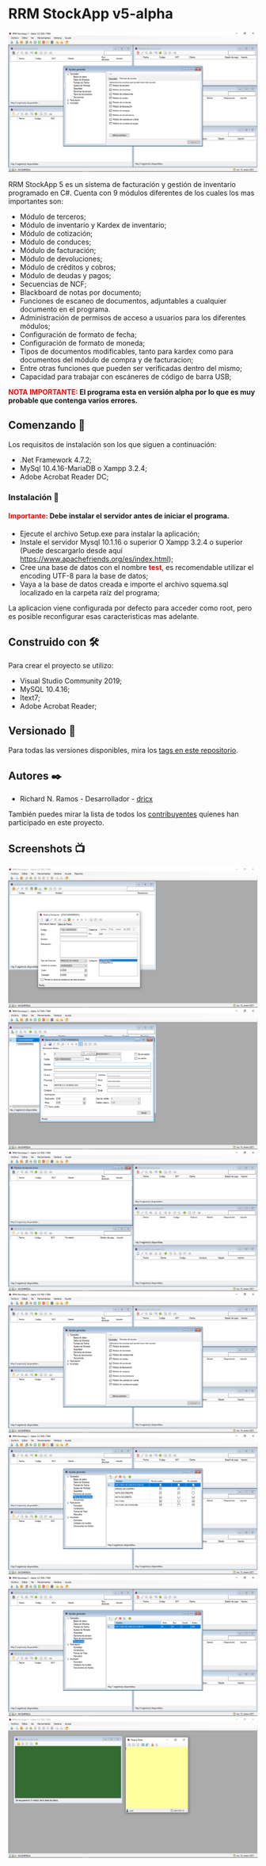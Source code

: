 # RRM StockApp v5-alpha
<center>
<img src="https://github.com/dricx/rrmstockapp/blob/main/screenshots/Screenshot%204.png" alt="Italian Trulli">
</center>

RRM StockApp 5 es un sistema de facturación y gestión de inventario programado en C#. Cuenta con 9 módulos diferentes de los cuales los mas importantes son:

  * Módulo de terceros;
  * Módulo de inventario y Kardex de inventario;
  * Módulo de cotización;
  * Módulo de conduces;
  * Módulo de facturación;
  * Módulo de devoluciones;
  * Módulo de créditos y cobros;
  * Módulo de deudas y pagos;
  * Secuencias de NCF;
  * Blackboard de notas por documento;
  * Funciones de escaneo de documentos, adjuntables a cualquier documento en el programa.
  * Administración de permisos de acceso a usuarios para los diferentes módulos;
  * Configuración de formato de fecha;
  * Configuración de formato de moneda;
  * Tipos de documentos modificables, tanto para kardex como para documentos del módulo de compra y  de facturacion;
  * Entre otras funciones que pueden ser verificadas dentro del mismo;
  * Capacidad para trabajar con escáneres de código de barra USB;
  
<b><span style="color: red">NOTA IMPORTANTE:</span> El programa esta en versión alpha por lo que es muy probable que contenga varios errores.</b>

## Comenzando 🚀

Los requisitos de instalación son los que siguen a continuación:
  * .Net Framework 4.7.2;
  * MySql 10.4.16-MariaDB o Xampp 3.2.4;
  * Adobe Acrobat Reader DC;
    
### Instalación 🔧

<h4><span style="color: red">Importante:</span> Debe instalar el servidor antes de iniciar el programa.</h4>

  * Ejecute el archivo Setup.exe para instalar la aplicación;
  * Instale el servidor Mysql 10.1.16 o superior O Xampp 3.2.4 o superior (Puede descargarlo desde aquí https://www.apachefriends.org/es/index.html);
  * Cree una base de datos con el nombre <span style="color: red; font-weight: bold">test</span>, es recomendable utilizar el encoding UTF-8 para la base de datos;
  * Vaya a la base de datos creada e importe el archivo squema.sql localizado en la carpeta raíz del programa;
  
La aplicacion viene configurada por defecto para acceder como root, pero es posible reconfigurar esas caracteristicas mas adelante.

## Construido con 🛠️

Para crear el proyecto se utilizo:
   * Visual Studio Community 2019;
   * MySQL 10.4.16;
   * Itext7;
   * Adobe Acrobat Reader;
   
## Versionado 📌

Para todas las versiones disponibles, mira los [tags en este repositorio](https://github.com/dricx/rrmstockapp/tags).

## Autores ✒️

   * Richard N. Ramos - Desarrollador - [dricx](https://github.com/dricx)
   
También puedes mirar la lista de todos los [contribuyentes](https://github.com/dricx/rrmstockapp/contributors) quíenes han participado en este proyecto. 

## Screenshots 📺
<center>
<img src="https://github.com/dricx/rrmstockapp/blob/main/screenshots/Screenshot%201.png" alt="Italian Trulli">
</center>

<center>
<img src="https://github.com/dricx/rrmstockapp/blob/main/screenshots/Screenshot%202.png" alt="Italian Trulli">
</center>

<center>
<img src="https://github.com/dricx/rrmstockapp/blob/main/screenshots/Screenshot%203.png" alt="Italian Trulli">
</center>

<center>
<img src="https://github.com/dricx/rrmstockapp/blob/main/screenshots/Screenshot%204.png" alt="Italian Trulli">
</center>

<center>
<img src="https://github.com/dricx/rrmstockapp/blob/main/screenshots/Screenshot%205.png" alt="Italian Trulli">
</center>

<center>
<img src="https://github.com/dricx/rrmstockapp/blob/main/screenshots/Screenshot%206.png" alt="Italian Trulli">
</center>

<center>
<img src="https://github.com/dricx/rrmstockapp/blob/main/screenshots/Screenshot%207.png" alt="Italian Trulli">
</center>
